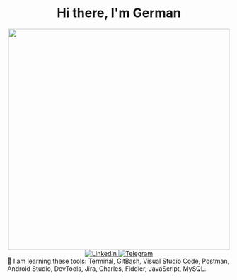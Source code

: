 <div id="header" align="center">
	<h1>Hi there, I'm German</h1> 
</div>  
<div id="header" align="center">
  <img src="https://media.giphy.com/media/v1.Y2lkPTc5MGI3NjExODY3ZjJhMDk3NzA1MjU2NGU1MjhkNjFjZTU1MTViMTE4OWI0ZjA2NSZjdD1n/l0K4n42JVSqqUvAQg/giphy.gif" width="500"/>
</div>
     
<div id="socials" align="center">
	<a href="https://www.linkedin.com/in/herman-shtolle/">
		<img src="https://img.shields.io/badge/LinkedIn-blue?style=for-the-badge&logo=linkedin&logoColor=white" alt="LinkedIn"/>
	</a>
	<a href="https://t.me/vvv484">
		<img src="https://img.shields.io/badge/Telegram-blue?style=for-the-badge&logo=telegram&logoColor=white" alt="Telegram"/>
	</a> 
</div> 
💬 I am learning these tools: Terminal, GitBash, Visual Studio Code, Postman, Android Studio, DevTools, Jira, Charles, Fiddler, JavaScript, MySQL.
                                        
       
                                                                                                                            
                              
<!-- 
**shtoll/shtoll** is a ✨ _special_ ✨ repository because its `README.md` (this file) appears on your GitHub profile.

Here are some ideas to get you started:

- 🔭 I’m currently working on ...
- 🌱 I’m currently learning ...
- 👯 I’m looking to collaborate on ...
- 🤔 I’m looking for help with ...
- 💬 Ask me about ...
- 📫 How to reach me: ...
- 😄 Pronouns: ...
- ⚡ Fun fact: ...
-->
 

